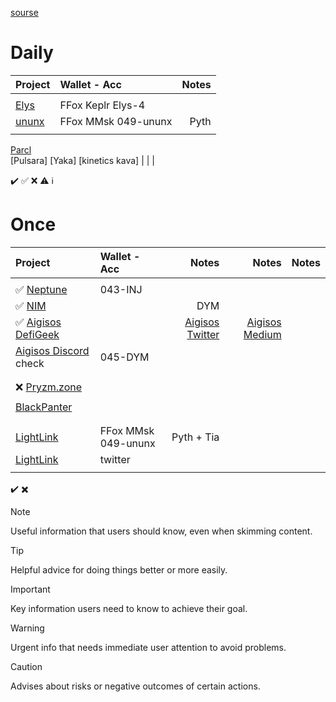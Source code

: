 [sourse](https://github.com/minv5725495/notes/blob/master/README.md)
# Daily 

| Project                                       | Wallet - Acc        | Notes |
| :------------------------------------         |     :---            |          ---: |
|                                               |                     |       
| [Elys](https://testnet.elys.network/faucet)   | FFox Keplr Elys-4   |     
| [ununx](https://ununx.com/#/?id=10001)        | FFox MMsk 049-ununx | Pyth     
|                                               |                     |       
[Parcl](app.parcl.com)      
[Pulsara]
[Yaka]
[kinetics kava]
|                                               |                     |       
 
✔️ ✅ ❌ ⚠️ ℹ️
# Once

| Project                                       | Wallet - Acc        | Notes | Notes | Notes |
| :------------------------------------         |     :---            |  ---: |  ---: |  ---: |
|                                               |                     |       
| ✅ [Neptune](https://app.nept.finance/airdrop/) | 043-INJ
| ✅ [NIM](https://claim.nim.network/claim)                                   |                     | DYM    
| ✅ [Aigisos DefiGeek](https://www.youtube.com/watch?v=PCYosQIXQeQ) || [Aigisos Twitter](https://x.com/aigisos) | [Aigisos Medium](https://aigisos.medium.com/aigisos-genesis-rolldrop-8de869192404) |
|  [Aigisos Discord](https://discord.gg/eECqtybMGZ) check | 045-DYM   |     |       |       |
|                                              |                     |     
|                                               |                     |       |       |       |
| ❌ [Pryzm.zone](https://airdrop.pryzm.zone/)                       
|                                               |                     |       
| [BlackPanter](https://dojo.trading/atomic)                                    
|                                               |                     |       
|                                               |                     |       
| [LightLink](https://galxe.com/lightlink)      | FFox MMsk 049-ununx | Pyth + Tia      
| [LightLink](https://twitter.com/LightLinkChain/status/1754686450954863029) | twitter
|                                               |                     |     


✔️
✖️


> [!NOTE]
> Useful information that users should know, even when skimming content.

> [!TIP]
> Helpful advice for doing things better or more easily.

> [!IMPORTANT]
> Key information users need to know to achieve their goal.

> [!WARNING]
> Urgent info that needs immediate user attention to avoid problems.

> [!CAUTION]
> Advises about risks or negative outcomes of certain actions.


